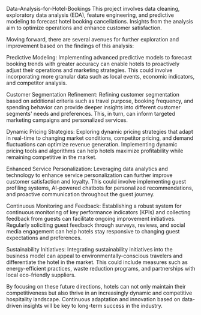 Data-Analysis-for-Hotel-Bookings
This project involves data cleaning, exploratory data analysis (EDA), feature engineering, and predictive modeling to forecast hotel booking cancellations. Insights from the analysis aim to optimize operations and enhance customer satisfaction.

Moving forward, there are several avenues for further exploration and improvement based on the findings of this analysis:

Predictive Modeling: Implementing advanced predictive models to forecast booking trends with greater accuracy can enable hotels to proactively adjust their operations and marketing strategies. This could involve incorporating more granular data such as local events, economic indicators, and competitor analysis.

Customer Segmentation Refinement: Refining customer segmentation based on additional criteria such as travel purpose, booking frequency, and spending behavior can provide deeper insights into different customer segments' needs and preferences. This, in turn, can inform targeted marketing campaigns and personalized services.

Dynamic Pricing Strategies: Exploring dynamic pricing strategies that adapt in real-time to changing market conditions, competitor pricing, and demand fluctuations can optimize revenue generation. Implementing dynamic pricing tools and algorithms can help hotels maximize profitability while remaining competitive in the market.

Enhanced Service Personalization: Leveraging data analytics and technology to enhance service personalization can further improve customer satisfaction and loyalty. This could involve implementing guest profiling systems, AI-powered chatbots for personalized recommendations, and proactive communication throughout the guest journey.

Continuous Monitoring and Feedback: Establishing a robust system for continuous monitoring of key performance indicators (KPIs) and collecting feedback from guests can facilitate ongoing improvement initiatives. Regularly soliciting guest feedback through surveys, reviews, and social media engagement can help hotels stay responsive to changing guest expectations and preferences.

Sustainability Initiatives: Integrating sustainability initiatives into the business model can appeal to environmentally-conscious travelers and differentiate the hotel in the market. This could include measures such as energy-efficient practices, waste reduction programs, and partnerships with local eco-friendly suppliers.

By focusing on these future directions, hotels can not only maintain their competitiveness but also thrive in an increasingly dynamic and competitive hospitality landscape. Continuous adaptation and innovation based on data-driven insights will be key to long-term success in the industry.
